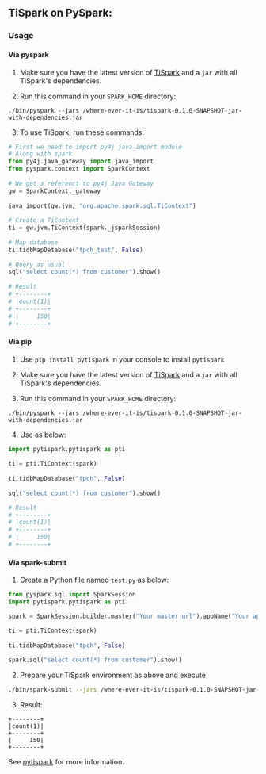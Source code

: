 ## TiSpark on PySpark:
### Usage
#### Via pyspark
1. Make sure you have the latest version of [TiSpark](https://github.com/pingcap/tispark) and a `jar` with all TiSpark's dependencies.

2. Run this command in your `SPARK_HOME` directory:
```
./bin/pyspark --jars /where-ever-it-is/tispark-0.1.0-SNAPSHOT-jar-with-dependencies.jar
```

3. To use TiSpark, run these commands:
```python
# First we need to import py4j java_import module
# Along with spark
from py4j.java_gateway import java_import
from pyspark.context import SparkContext
 
# We get a referenct to py4j Java Gateway
gw = SparkContext._gateway
 
java_import(gw.jvm, "org.apache.spark.sql.TiContext")
 
# Create a TiContext
ti = gw.jvm.TiContext(spark._jsparkSession)
 
# Map database
ti.tidbMapDatabase("tpch_test", False)
 
# Query as usual
sql("select count(*) from customer").show()
 
# Result
# +--------+
# |count(1)|
# +--------+
# |     150|
# +--------+
```
#### Via pip
1. Use ```pip install pytispark``` in your console to install `pytispark`  

2. Make sure you have the latest version of [TiSpark](https://github.com/pingcap/tispark) and a `jar` with all TiSpark's dependencies.

3. Run this command in your `SPARK_HOME` directory:
```
./bin/pyspark --jars /where-ever-it-is/tispark-0.1.0-SNAPSHOT-jar-with-dependencies.jar
```

4. Use as below:
```python
import pytispark.pytispark as pti
 
ti = pti.TiContext(spark)
 
ti.tidbMapDatabase("tpch", False)
 
sql("select count(*) from customer").show()

# Result
# +--------+
# |count(1)|
# +--------+
# |     150|
# +--------+

```

#### Via spark-submit
1. Create a Python file named `test.py` as below:
```python
from pyspark.sql import SparkSession
import pytispark.pytispark as pti

spark = SparkSession.builder.master("Your master url").appName("Your app name").getOrCreate()

ti = pti.TiContext(spark)
 
ti.tidbMapDatabase("tpch", False)
 
spark.sql("select count(*) from customer").show()
```

2. Prepare your TiSpark environment as above and execute
```bash
./bin/spark-submit --jars /where-ever-it-is/tispark-0.1.0-SNAPSHOT-jar-with-dependencies.jar test.py
```

3. Result:
```
+--------+
|count(1)|
+--------+
|     150|
+--------+
```


See [pytispark](https://pypi.python.org/pypi?:action=display&name=pytispark) for more information.